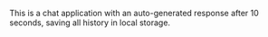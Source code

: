 This is a chat application with an auto-generated response after 10 seconds, saving all history in local storage.